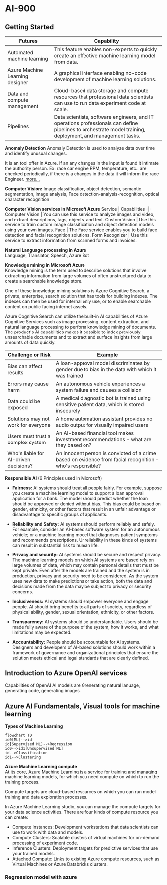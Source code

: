 # AI-900 
<!-- 27/06/23 -->
<!-- Getting Started with AI -->
## Getting Started
| Futures | Capability |
|-|-|
Automated machine learning |	This feature enables non-experts to quickly create an effective machine learning model from data.
Azure Machine Learning designer |	A graphical interface enabling no-code development of machine learning solutions.
Data and compute management	|Cloud-based data storage and compute resources that professional data scientists can use to run data experiment code at scale.
Pipelines	| Data scientists, software engineers, and IT operations professionals can define pipelines to orchestrate model training, deployment, and management tasks.

**Anomaly Detection**
 Anomaly Detection is used to analyze data over time and identify unusual changes.

It is an tool offer in Azure. If an any changes in the input is found it intimate the authority person. Ex: race car engine RPM, temperature, etc.. are checked periodically, if there is a changes in the data it will inform the race Engineer. [more...](https://learn.microsoft.com/en-us/training/modules/get-started-ai-fundamentals/3-understand-anomaly-detection)

**Computer Vision:** Image classification, object detection, semantic segmentation, image analysis, Face detection-analysis-recognition, optical character recognition

**Computer Vision services in Microsoft Azure**
Service |	Capabilities
-|-
Computer Vision |	You can use this service to analyze images and video, and extract descriptions, tags, objects, and text.
Custom Vision |	Use this service to train custom image classification and object detection models using your own images.
Face	| The Face service enables you to build face detection and facial recognition solutions.
Form Recognizer |	Use this service to extract information from scanned forms and invoices.

**Natural Language processing in Azure**\
Language, Translator, Speech, Azure Bot

**Knowledge mining in Microsoft Azure**\
Knowledge mining is the term used to describe solutions that involve extracting information from large volumes of often unstructured data to create a searchable knowledge store.

One of these knowledge mining solutions is Azure Cognitive Search, a private, enterprise, search solution that has tools for building indexes. The indexes can then be used for internal only use, or to enable searchable content on public facing internet assets.

Azure Cognitive Search can utilize the built-in AI capabilities of Azure Cognitive Services such as image processing, content extraction, and natural language processing to perform knowledge mining of documents. The product's AI capabilities makes it possible to index previously unsearchable documents and to extract and surface insights from large amounts of data quickly.

Challenge or Risk |	Example
-|-
Bias can affect results |	A loan-approval model discriminates by gender due to bias in the data with which it was trained
Errors may cause harm |	An autonomous vehicle experiences a system failure and causes a collision
Data could be exposed |	A medical diagnostic bot is trained using sensitive patient data, which is stored insecurely
Solutions may not work for everyone |A home automation assistant provides no audio output for visually impaired users
Users must trust a complex system |	An AI-based financial tool makes investment recommendations - what are they based on?
Who's liable for AI-driven decisions? |	An innocent person is convicted of a crime based on evidence from facial recognition – who's responsible?

**Responsible AI** (6 Principles used in Microsoft)
- **Fairness:** AI systems should treat all people fairly. For example, suppose you create a machine learning model to support a loan approval application for a bank. The model should predict whether the loan should be approved or denied without bias. This bias could be based on gender, ethnicity, or other factors that result in an unfair advantage or disadvantage to specific groups of applicants.

- **Reliability and Safety:** AI systems should perform reliably and safely. For example, consider an AI-based software system for an autonomous vehicle; or a machine learning model that diagnoses patient symptoms and recommends prescriptions. Unreliability in these kinds of systems can result in substantial risk to human life.

- **Privacy and security:** AI systems should be secure and respect privacy. The machine learning models on which AI systems are based rely on large volumes of data, which may contain personal details that must be kept private. Even after the models are trained and the system is in production, privacy and security need to be considered. As the system uses new data to make predictions or take action, both the data and decisions made from the data may be subject to privacy or security concerns.
- **Inclusiveness:** AI systems should empower everyone and engage people. AI should bring benefits to all parts of society, regardless of physical ability, gender, sexual orientation, ethnicity, or other factors.
- **Transparency:** AI systems should be understandable. Users should be made fully aware of the purpose of the system, how it works, and what limitations may be expected.
- **Accountability:** People should be accountable for AI systems. Designers and developers of AI-based solutions should work within a framework of governance and organizational principles that ensure the solution meets ethical and legal standards that are clearly defined.

## Introduction to Azure OpenAI services
Capabilities of OpenAI AI models are Grenerating natural lanuage, generating code, generating images

## Azure AI Fundamentals, Visual tools for machine learning 

**Types of Machine Learning**
```mermaid
flowchart TD
id0[ML]-->id
id[Supervised ML]-->Regression
id0-->id1[Unsupervised ML]
id-->Classification
id1-->Clustering
```
**Azure Machine Learning compute**\
At its core, Azure Machine Learning is a service for training and managing machine learning models, for which you need compute on which to run the training process.

Compute targets are cloud-based resources on which you can run model training and data exploration processes.

In Azure Machine Learning studio, you can manage the compute targets for your data science activities. There are four kinds of compute resource you can create:

- Compute Instances: Development workstations that data scientists can use to work with data and models.
- Compute Clusters: Scalable clusters of virtual machines for on-demand processing of experiment code.
- Inference Clusters: Deployment targets for predictive services that use your trained models.
- Attached Compute: Links to existing Azure compute resources, such as Virtual Machines or Azure Databricks clusters.

### Regression model with azure